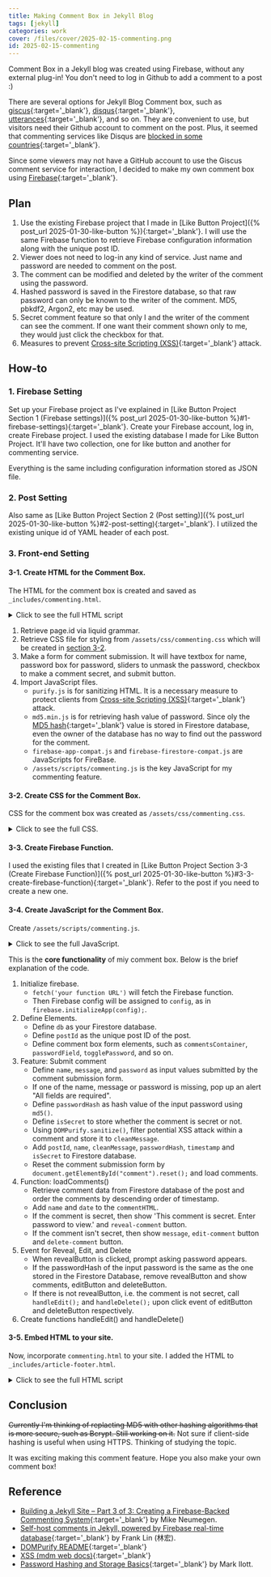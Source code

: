 ```yaml
---
title: Making Comment Box in Jekyll Blog
tags: [jekyll]
categories: work
cover: /files/cover/2025-02-15-commenting.png
id: 2025-02-15-commenting
---
```


Comment Box in a Jekyll blog was created using Firebase, without any external plug-in! You don't need to log in Github to add a comment to a post :)
<!--more-->

There are several options for Jekyll Blog Comment box, such as [giscus](https://giscus.app/){:target='_blank'}, [disqus](https://disqus.com/){:target='_blank'}, [utterances](https://utteranc.es/){:target='_blank'}, and so on. They are convenient to use, but visitors need their Github account to comment on the post. Plus, it seemed that commenting services like Disqus are [blocked in some countries](https://www.geeksforgeeks.org/websites-blocked-in-china/){:target='_blank'}.

Since some viewers may not have a GitHub account to use the Giscus comment service for interaction, I decided to make my own comment box using [Firebase](https://firebase.google.com/){:target='_blank'}.

## Plan

1. Use the existing Firebase project that I made in [Like Button Project]({% post_url 2025-01-30-like-button %}){:target='_blank'}. I will use the same Firebase function to retrieve Firebase configuration information along with the unique post ID.
2. Viewer does not need to log-in any kind of service. Just name and password are needed to comment on the post.
3. The comment can be modified and deleted by the writer of the comment using the password.
4. Hashed password is saved in the Firestore database, so that raw password can only be known to the writer of the comment. MD5, pbkdf2, Argon2, etc may be used.
5. Secret comment feature so that only I and the writer of the comment can see the comment. If one want their comment shown only to me, they would just click the checkbox for that.
6. Measures to prevent [Cross-site Scripting (XSS)](https://developer.mozilla.org/en-US/docs/Web/Security/Attacks/XSS){:target='_blank'} attack. 

## How-to

### 1. Firebase Setting

Set up your Firebase project as I've explained in [Like Button Project Section 1 (Firebase settings)]({% post_url 2025-01-30-like-button %}#1-firebase-settings){:target='_blank'}. Create your Firebase account, log in, create Firebase project. 
I used the existing database I made for Like Button Project. It'll have two collection, one for like button and another for commenting service.

Everything is the same including configuration information stored as JSON file.

### 2. Post Setting

Also same as [Like Button Project Section 2 (Post setting)]({% post_url 2025-01-30-like-button %}#2-post-setting){:target='_blank'}. I utilized the existing unique id of YAML header of each post.

### 3. Front-end Setting

#### 3-1. Create HTML for the Comment Box.

The HTML for the comment box is created and saved as `_includes/commenting.html`.

<details>
<summary>Click to see the full HTML script</summary>

{% highlight html %}
    {% raw %}
<div id="post-data" data-post-id="{{ page.id }}"></div>

<link rel="stylesheet" href="/assets/css/commenting.css">

<form id="comment">
    <div class="input-row">
        <input type="text" id="name" placeholder="Name (필명)">
        <input type="password" id="password" placeholder="Password (비밀번호)">
        <label class="switch">
            <input type="checkbox" id="toggle-password">
            <span class="slider round"></span>
        </label>
        <!-- <label><input type="checkbox" id="toggle-password">Show</label> -->
    </div>
    <textarea id="message" placeholder="Please enter your message. 독자 여러분의 댓글은 큰 힘이 됩니다!&#10;댓글달기 귀찮다면 하트라도 눌러주세요 ^0^ "></textarea>
    <!-- <label for="secret-comment"> (체크박스를 이용한 비밀글 기능; 자물쇠 버튼으로 대체.)
        <input type="checkbox" id="secret-comment"> Secret Comment
    </label> -->
    

    <div class="secret-row">
        <div style="display: flex; align-items: center; gap: 10px;">
        <button type="button" class="lock-button" id="secret-toggle">
            <svg class="lock-icon" id="lock-icon" viewBox="0 0 24 24" fill="none" stroke="currentColor" stroke-width="2">
                <rect x="3" y="11" width="18" height="11" rx="2" ry="2"></rect>
                <circle cx="12" cy="16" r="1"></circle>
                <path d="M7 11V7a5 5 0 0 1 10 0v4"></path>
            </svg>
        </button>
        <span class="secret-message" id="secret-message" style="display: none;">
            Secret message (비밀댓글). 작성자와 관리자만 볼 수 있어요.
        </span>
        </div>
        <input type="submit" value="Post Comment">
    </div>
</form>

<div id="comments-container">
</div>

<script src="https://unpkg.com/dompurify@1.0.8/dist/purify.js"></script> <!--For Sanitizing HTML-->
<script src="https://unpkg.com/blueimp-md5@2.3.0/js/md5.min.js"></script> <!--For MD5 Hash Function for password-->
<script src="https://unpkg.com/showdown/dist/showdown.min.js"></script> <!--For markdown to HTML rendering-->
<script src="https://www.gstatic.com/firebasejs/11.2.0/firebase-app-compat.js"></script>
<script src="https://www.gstatic.com/firebasejs/11.2.0/firebase-firestore-compat.js"></script>
<script type="module" src="/assets/scripts/commenting.js"></script>  <!--/scripts/customJS/fireBase.js-->
{% endraw %}
{% endhighlight %}
</details>

1. Retrieve page.id via liquid grammar.
2. Retrieve CSS file for styling from `/assets/css/commenting.css` which will be created in [section 3-2](#3-2-create-css-for-the-comment-box).
3. Make a form for comment submission. It will have textbox for name, password box for password, sliders to unmask the password, checkbox to make a comment secret, and submit button.
4. Import JavaScript files. 
    - `purify.js` is for sanitizing HTML. It is a necessary measure to protect clients from [Cross-site Scripting (XSS)](https://developer.mozilla.org/en-US/docs/Web/Security/Attacks/XSS){:target='_blank'} attack. 
    - `md5.min.js` is for retrieving hash value of password. Since oly the [MD5 hash](https://en.wikipedia.org/wiki/MD5){:target='_blank'} value is stored in Firestore database, even the owner of the database has no way to find out the password for the comment.
    - `firebase-app-compat.js` and `firebase-firestore-compat.js` are JavaScripts for FireBase.
    - `/assets/scripts/commenting.js` is the key JavaScript for my commenting feature.


#### 3-2. Create CSS for the Comment Box.

CSS for the comment box was created as `/assets/css/commenting.css`.

<details>
<summary>Click to see the full CSS.</summary>

{% highlight css %}
/* ====== Form Styles ====== */
form {
  border: 2px solid black;
  border-radius: 12px;
  padding: 15px;
  width: 80%; /*500px*/
  background: white;
  display: flex;
  flex-direction: column;
  gap: 10px;
  box-shadow: 3px 3px 10px rgba(0, 0, 0, 0.1);
}

/* Input Row: Name & Password */
.input-row {
  display: flex;
  justify-content: space-between;
  align-items: left;
}

.input-row input {
  width: 40%;
  padding: 5px;
  font-style: italic;
  border: 1px solid black;
  border-radius: 8px;
}

/* Password Toggle Checkbox */
.input-row label {
  font-size: 14px;
  cursor: pointer;
}

/* Message Textarea */
textarea {
  width: 100%;
  height: 100px;
  padding: 8px;
  font-style: italic;
  border: 1px solid black;
  border-radius: 8px;
  resize: none;
}

/* Submit Button */
input[type="submit"] {
  align-self: flex-start;
  padding: 8px 12px;
  border: 1px solid black;
  border-radius: 8px;
  background-color: white;
  cursor: pointer;
  font-weight: bold;
  transition: 0.3s;
}

input[type="submit"]:hover {
  background-color: black;
  color: white;
}
  
/* Toggle Switch Styles */
.switch {
    position: relative;
    display: inline-block;
    width: 60px;
    height: 34px;
}

.switch input { 
    opacity: 0;
    width: 0;
    height: 0;
}

.slider {
    position: absolute;
    cursor: pointer;
    top: 0;
    left: 0;
    right: 0;
    bottom: 0;
    background-color: #ccc;
    -webkit-transition: .4s;
    transition: .4s;
    border-radius: 24px;
}

.slider:before {
    position: absolute;
    content: "";
    height: 26px;
    width: 26px;
    left: 4px;
    bottom: 4px;
    background-color: white;
    -webkit-transition: .4s;
    transition: .4s;
    border-radius: 50%;
}

input:checked + .slider {
    background-color: #2196F3;
}

input:focus + .slider {
    box-shadow: 0 0 1px #2196F3;
}

input:checked + .slider:before {
    -webkit-transform: translateX(26px);
    -ms-transform: translateX(26px);
    transform: translateX(26px);
}

/* Secret Comment Row */
.secret-row {
    display: flex;
    justify-content: space-between;
    align-items: center;
    gap: 10px;
}

.lock-button {
    background: none;
    border: none;
    cursor: pointer;
    padding: 5px;
    transition: transform 0.2s;
}

.lock-button:hover {
    transform: scale(1.1);
}

.lock-icon {
    width: 24px;
    height: 24px;
    transition: all 0.3s;
}

.secret-message {
    font-size: 12px;
    color: #666;
    font-style: italic;
    margin-left: 5px;
}

/* ====== Comment Section ====== */
#comments-container {
  width: 80%;
  margin-top: 20px;
}

/* Individual Comment */
.comment {
  border: 1px solid black;
  border-radius: 12px;
  background: white;
  padding: 10px;
  margin-bottom: 10px;
  box-shadow: 2px 2px 5px rgba(0, 0, 0, 0.1);
  width: fit-content;
  min-width: 200px; /*버튼 들어갈 공간 Space for Button*/
  max-width: 80%; 
}

.comment-meta {
  font-size: 14px;
  color: #666;
}

.comment-message {
  margin-top: 5px;
  margin-bottom: 5px;
  padding: 5px;
  border-radius: 5px;
  background: #f4f4f4;
  word-wrap: break-word; /* 긴 단어 줄바꿈 */
  overflow-wrap: break-word;
}

/* Markdown Styling */
.comment-message h1,
.comment-message h2,
.comment-message h3 {
margin-top: 10px;
font-weight: bold;
}

.comment-message code {
background: #f4f4f4;
padding: 2px 5px;
border-radius: 3px;
font-family: monospace;
}

.comment-message pre {
  background: #eee;
  padding: 10px;
  border-radius: 5px;
  overflow-x: auto;
}

.comment-message blockquote {
  border-left: 4px solid #3487FF;
  padding-left: 10px;
  color: #555;
  font-style: italic;
}

/* Edit & Delete Buttons */
.comment button {
  padding: 5px 10px;
  border: none;
  border-radius: 6px;
  cursor: pointer;
  font-size: 14px;
  transition: 0.3s;
  margin-right: 5px;
  white-space: nowrap;
}

.comment .reveal-comment {
  background-color: #AA71F5;
  color: white;
}

.comment .reveal-comment:hover {
  background-color: #7C53B3;
}

.comment .edit-comment {
  background-color: #ffcc00;
}

.comment .edit-comment:hover {
  background-color: #e6b800;
}

.comment .delete-comment {
  background-color: #ff4d4d;
  color: white;
}

.comment .delete-comment:hover {
  background-color: #cc0000;
}

/* ====== Responsive Design ====== */
@media (max-width: 550px) {
  form, #comments-container {
    width: 100%;
  }

  .input-row {
    flex-direction: column;
    gap: 5px;
  }

  .input-row input {
    width: 100%;
  }

  input[type="submit"] {
    width: 100%;
  }
}
  
/*===Admin Comment Styling===*/
.comment.admin-comment {
  background: #F1F8FF !important;
  margin-left: auto; /* 오른쪽 정렬 */
  margin-right: 0; 
  border: 2px solid #4169E1; 
  box-shadow: 3px 3px 10px rgba(65, 105, 225, 0.2); 
  width: fit-content;
  min-width: 200px;
  max-width: 80%;
}


/* Meta info style of Admin Comment (관리자 댓글의 메타 정보 스타일) */
.comment.admin-comment .comment-meta {
  color: #4169E1; /* 파란색 텍스트 */
  font-weight: bold;
}

/* Messeage box of Admin Comment (관리자 댓글의 메시지 박스) */
.comment.admin-comment .comment-message {
  background: #BCD7FF; 
  border: 1px solid #B0C4DE; /* 연한 파란 테두리 */
}


/* Responsive Design (반응형 디자인에서도 관리자 댓글 오른쪽 정렬 유지) */
@media (max-width: 550px) {
    .comment.admin-comment {
        max-width: 95%;
        margin-left: 5%;
    }
}
{% endhighlight %}
</details>

#### 3-3. Create Firebase Function.

I used the existing files that I created in [Like Button Project Section 3-3 (Create Firebase Function)]({% post_url 2025-01-30-like-button %}#3-3-create-firebase-function){:target='_blank'}. Refer to the post if you need to create a new one.

#### 3-4. Create JavaScript for the Comment Box.

Create `/assets/scripts/commenting.js`.

<details>
<summary>Click to see the full JavaScript.</summary>

{% highlight javascript %}
// Import the functions you need from the SDKs you need
import { initializeApp } from "https://www.gstatic.com/firebasejs/11.3.1/firebase-app.js";

// Admin Password Hash
const ADMIN_PASSWORD_HASH = "MD5 hashed admin password" //put md5 hash of admin password here

fetch('https://us-central1-like-button-88f77.cloudfunctions.net/getFirebaseConfig') 
  .then(response => response.json()) 
  .then(config => {
    firebase.initializeApp(config);
    const db = firebase.firestore(firebase.app(), "commenting");
        // console.log("Firebase initialized, Firestore instance:", db); // for debugging
    
    // Get post ID
    const postId = document.getElementById("post-data").dataset.postId;

    // Get comments container from HTML
    const commentsContainer = document.getElementById("comments-container");

    // Password Visibility Toggle
    const passwordField = document.getElementById("password");
    const togglePassword = document.getElementById("toggle-password");

    togglePassword.addEventListener("change", () => {
        passwordField.type = togglePassword.checked ? "text" : "password";
    });

    // Secret Comment Toggle Feature
    let isSecret = false;
    const secretToggle = document.getElementById("secret-toggle");
    const lockIcon = document.getElementById("lock-icon");
    const secretMessage = document.getElementById("secret-message");

        //const isSecret = document.getElementById("secret-comment").checked; // old: secret comment state using checkbox

    secretToggle.addEventListener("click", async (e) => {
        isSecret = !isSecret;
        if (isSecret) {
            // Change to locked (red) icon
            lockIcon.innerHTML = `
                <rect x="3" y="11" width="18" height="11" rx="2" ry="2" fill="#ff4444"></rect>
                <circle cx="12" cy="16" r="1" fill="white"></circle>
                <path d="M7 11V7a5 5 0 0 1 10 0v4" stroke="#ff4444"></path>
            `;
            lockIcon.style.color = '#ff4444';
            secretMessage.style.display = 'inline';
        } else {
            // Change to unlocked (default) icon
            lockIcon.innerHTML = `
                <rect x="3" y="11" width="18" height="11" rx="2" ry="2"></rect>
                <circle cx="12" cy="16" r="1"></circle>
                <path d="M7 11V7a5 5 0 0 1 10 0v4"></path>
            `;
            lockIcon.style.color = 'currentColor';
            secretMessage.style.display = 'none';
        }
    });

    // Submit comment
    document.getElementById("comment").addEventListener("submit", async (e) => {
        e.preventDefault();
    
        const name = document.getElementById("name").value.trim();
        //const email = document.getElementById("email").value.trim();
        const message = document.getElementById("message").value.trim();
        const password = document.getElementById("password").value.trim();
        
        if (!name || !message || !password) {
        alert("All fields are required! 이름, 비밀번호, 댓글이 모두 있어야 합니다.");
        return;
        }
    
        const passwordHash = md5(password);

        try{
            // Sanitize the message before saving to Firestore
            const cleanMessage = DOMPurify.sanitize(message);
            await db.collection("comments").add({
                postId,
                name,
                //email,
                message: cleanMessage,
                passwordHash,
                timestamp: firebase.firestore.FieldValue.serverTimestamp(),
                isSecret
            });
            alert("Comment posted! 댓글이 등록되었습니다!");
        } catch (error) {
            console.error("Error adding comment:", error);
            alert("An error occurred while posting your comment. Please try again later.");
        }
        
        document.getElementById("comment").reset();
        loadComments();     
    });

    // Function: Valid Password Checker
    function isValidPassword(inputPasswordHash, commentPasswordHash) {
        return inputPasswordHash === commentPasswordHash || inputPasswordHash === ADMIN_PASSWORD_HASH;
    }

    // Function: Admin Comment Checker
    function isAdminComment(passwordHash) {
        return passwordHash === ADMIN_PASSWORD_HASH;
    }

    // Function: Load comments
    async function loadComments() {
        commentsContainer.innerHTML = "";
    
        const querySnapshot = await db.collection("comments")
        .where("postId", "==", postId)
        .get();
        
        // Align Posts on the Client Side
        const comments = [];
        querySnapshot.forEach((doc) => {
            comments.push({ id: doc.id, ...doc.data()});
        });

        // Align by Ascending Order
        comments.sort((a, b) => {
        if (!a.timestamp) return 1;
        if (!b.timestamp) return -1;
        return a.timestamp.toMillis() - b.timestamp.toMillis();
        });

        // Exhibits aligned comments (정렬된 댓글들을 화면에 표시)
        comments.forEach((comment) => {
            const { name, message, timestamp, isSecret, passwordHash } = comment;
            const date = timestamp ? timestamp.toDate().toLocaleString() : "Just now";
            
            // isAdmin determined. Displayed name with icons defined as displayName.
            const isAdmin = isAdminComment(passwordHash);
            const adminIconSymbol = isAdmin ? "👑 " : "";
            const displayName = `${adminIconSymbol}${name}`;

            // Add admin-comment class if isAdmin (관리자 댓글인 경우 admin-comment 클래스 추가)
            const adminClass = isAdmin ? ' admin-comment' : '';

            // Show comment meta-info and contents
            let commentHTML = `
                <div class="comment${adminClass}" data-id="${comment.id}">
                    <p class="comment-meta"><strong>${displayName}</strong> - <small>${date}</small></p>
            `;

            if (isSecret) {
                commentHTML += `
                    <div class="comment-message">(🔒 This is a secret comment. 비밀글입니다.)</div>
                    <button class="reveal-comment">Reveal (보기)</button> 
                </div>
                `;
            } else {
                commentHTML += `
                    <div class="comment-message">${message}</div>
                    <button class="edit-comment">Edit (수정)</button>
                    <button class="delete-comment">Delete (삭제)</button>
                </div>
                `;
            }

            commentsContainer.innerHTML += commentHTML;
    });
    }
        
    // Function: Edit Comment
    async function handleEdit(e) {
        const commentDiv = e.target.closest(".comment");
        const commentId = commentDiv.dataset.id;
        const newMessage = prompt("Enter new message. 새로운 글을 입력하세요.");
    
        if (!newMessage) return;

        const commentRef = db.collection("comments").doc(commentId);
        const commentDoc = await commentRef.get();
    
        if (!commentDoc.exists) { 
            alert("Comment doesn't exist. 존재하지 않는 댓글입니다.");
            return;
        }

        // Check if the comment is secret
        if (commentDoc.data().isSecret) {
            const cleanNewMessage = DOMPurify.sanitize(newMessage);
            await commentRef.update({ message: cleanNewMessage });
            loadComments();
            return;
        } else {

        const password = prompt("Enter your password. 비밀번호를 입력하세요.");
        if (!password) return;

        const passwordHash = md5(password);

        if (!isValidPassword(passwordHash, commentDoc.data().passwordHash)) {  
            alert("Incorrect Password. 비밀번호가 잘못되었습니다.");
            return;
            }
        
        const cleanNewMessage = DOMPurify.sanitize(newMessage);
        await commentRef.update({ message: cleanNewMessage });
        alert("Comment changed! 댓글이 수정되었습니다!");
        loadComments(); 
        }
    }
    
    // Function: Delete Comment
    async function handleDelete(e) {
        const commentDiv = e.target.closest(".comment");
        const commentId = commentDiv.dataset.id;
    
        const password = prompt("Enter your password to delete.\n댓글을 삭제하려면 비밀번호를 입력하세요");
        if (!password) return;
    
        const passwordHash = md5(password);  
    
        const commentRef = db.collection("comments").doc(commentId);
        const commentDoc = await commentRef.get();
    
        if (!commentDoc.exists) { 
            alert("Comment doesn't exist. 존재하지 않는 댓글입니다.");
            return;
        }

        if (!isValidPassword(passwordHash, commentDoc.data().passwordHash)) {
            alert("Incorrect Password! 잘못된 비밀번호입니다!");
            return;
        }
    
        if (confirm("Are you sure you want to delete this comment?\n정말로 댓글을 삭제하시겠습니까?")) {
            await commentRef.delete();
            alert("Comment deleted! 댓글이 삭제되었습니다!");
            loadComments();
        }
    }

    // Event Delegation for Reveal, Edit, and Delete
    commentsContainer.addEventListener("click", async (e) => {
        if (e.target.classList.contains("reveal-comment")) {
            const commentDiv = e.target.closest(".comment");
            const commentId = commentDiv.dataset.id;
            const revealButton = e.target; // The clicked element IS the button

            //console.log("reveal-button is clicked"); // For Debugging

            const password = prompt("Enter your password. 비밀번호를 입력하세요.");
            if (!password) return;

            const passwordHash = md5(password);
            const commentRef = db.collection("comments").doc(commentId);
            const commentDoc = await commentRef.get();

            if (!commentDoc.exists || !isValidPassword(passwordHash, commentDoc.data().passwordHash)) {
                alert("Incorrect Password! 잘못된 비밀번호입니다!");
                return;
            }

            const messageDiv = commentDiv.querySelector(".comment-message");

            if (messageDiv) {
                messageDiv.textContent = commentDoc.data().message; // Access message from the document data
                revealButton.remove();

                const editButton = document.createElement('button');
                editButton.className = 'edit-comment';
                editButton.textContent = 'Edit (수정)';
                /* editButton.addEventListener('click', handleEdit); */

                const deleteButton = document.createElement('button');
                deleteButton.className = 'delete-comment';
                deleteButton.textContent = 'Delete (삭제)';
                /* deleteButton.addEventListener('click', handleDelete); */
                
                commentDiv.appendChild(editButton);
                commentDiv.appendChild(deleteButton); 
            } 
        } else if (e.target.classList.contains("edit-comment")) {
            handleEdit(e); // Call handleEdit
        } else if (e.target.classList.contains("delete-comment")) {
            handleDelete(e); // Call handleDelete
        } 
    });
    
    // Load comments when the page loads
    //document.addEventListener("DOMContentLoaded", loadComments);
    loadComments();


        
    // ... etc
  })
  .catch(error => {
    console.error('Error fetching Firebase config:', error);
  });
{% endhighlight %}
</details>

This is the **core functionality** of miy comment box. Below is the brief explanation of the code.

1. Initialize firebase.
    - `fetch('your function URL')` will fetch the Firebase function.
    - Then Firebase config will be assigned to `config`, as in `firebase.initializeApp(config);`.
2. Define Elements.
    - Define `db` as your Firestore database.
    - Define `postId` as the unique post ID of the post.
    - Define comment box form elements, such as `commentsContainer`, `passwordField`, `togglePassword`, and so on.
3. Feature: Submit comment
    - Define `name`, `message`, and `password` as input values submitted by the comment submission form.
    - If one of the name, message or password is missing, pop up an alert "All fields are required".
    - Define `passwordHash` as hash value of the input password using `md5()`.
    - Define `isSecret` to store whether the comment is secret or not.
    - Using `DOMPurify.sanitize()`, filter potential XSS attack within a comment and store it to `cleanMessage`.
    - Add `postId`, `name`, `cleanMessage`, `passwordHash`, `timestamp` and `isSecret` to Firestore database. 
    - Reset the comment submission form by `document.getElementById("comment").reset();` and load comments.
4. Function: loadComments()
    - Retrieve comment data from Firestore database of the post and order the comments by descending order of timestamp.
    - Add `name` and `date` to the `commentHTML`.
    - If the comment is secret, then show 'This comment is secret. Enter password to view.' and `reveal-comment` button.
    - If the comment isn't secret, then show `message`, `edit-comment` button and `delete-comment` button.
5. Event for Reveal, Edit, and Delete
    - When revealButton is clicked, prompt asking password appears. 
    - If the passwordHash of the input password is the same as the one stored in the Firestore Database, remove revealButton and show comments, editButton and deleteButton.
    - If  there is not revealButton, i.e. the comment is not secret, call `handleEdit();` and `handleDelete();` upon click event of editButton and deleteButton respectively.
6. Create functions handleEdit() and handleDelete()

#### 3-5. Embed HTML to your site.

Now, incorporate `commenting.html` to your site. I added the HTML to `_includes/article-footer.html`.

<details>
<summary> Click to see the full HTML script</summary>
{% highlight html %}
{% raw %}
<!----Commenting-->
{%- if page.comment -%}
<!--Comment Using Firebase-->
<div class="commenting"> {% include commenting.html %} </div>
{%- endif -%}
{% endraw %}
{% endhighlight %}
</details>

## Conclusion

~~Currently I'm thinking of replacting MD5 with other hashing algorithms that is more secure, such as Bcrypt. Still working on it.~~ Not sure if client-side hashing is useful when using HTTPS. Thinking of studying the topic.

It was exciting making this comment feature. Hope you also make your own comment box!

## Reference

- [Building a Jekyll Site – Part 3 of 3: Creating a Firebase-Backed Commenting System]( https://css-tricks.com/building-a-jekyll-site-part-3-of-3/){:target='_blank'} by Mike Neumegen.
- [Self-host comments in Jekyll, powered by Firebase real-time database](https://frankindev.com/2017/03/25/self-host-comments-in-jekyll-using-firebase-database/){:target='_blank'} by Frank Lin (林宏).
- [DOMPurify README](https://github.com/cure53/DOMPurify){:target='_blank'}
- [XSS (mdm web docs)](https://developer.mozilla.org/en-US/docs/Web/Security/Attacks/XSS){:target='_blank'}
- [Password Hashing and Storage Basics](https://markilott.medium.com/password-storage-basics-2aa9e1586f98){:target='_blank'} by Mark Ilott.